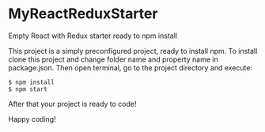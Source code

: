 # MyReactReduxStarter
Empty React with Redux starter ready to npm install

This project is a simply preconfigured project, ready to install npm. To install clone this project and change folder name and property name in package.json. Then open terminal, go to the project directory and execute:
```
$ npm install
$ npm start
```
After that your project is ready to code!

Happy coding!
